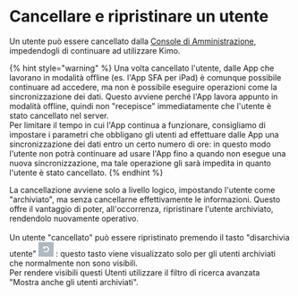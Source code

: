# Cancellare e ripristinare un utente

Un utente può essere cancellato dalla [Console di Amministrazione](../../introduzione/moduli/console-admin.md), impedendogli di continuare ad utilizzare Kimo.

{% hint style="warning" %}
Una volta cancellato l'utente, dalle App che lavorano in modalità offline (es. l'App SFA per iPad) è comunque possibile continuare ad accedere, ma non è possibile eseguire operazioni come la sincronizzazione dei dati. Questo avviene perché l'App lavora appunto in modalità offline, quindi non "recepisce" immediatamente che l'utente è stato cancellato nel server.\
Per limitare il tempo in cui l'App continua a funzionare, consigliamo di impostare i parametri che obbligano gli utenti ad effettuare dalle App una sincronizzazione dei dati entro un certo numero di ore: in questo modo l'utente non potrà continuare ad usare l'App fino a quando non esegue una nuova sincronizzazione, ma tale operazione gli sarà impedita in quanto l'utente è stato cancellato.
{% endhint %}

La cancellazione avviene solo a livello logico, impostando l'utente come "archiviato", ma senza cancellarne effettivamente le informazioni. Questo offre il vantaggio di poter, all'occorrenza, ripristinare l'utente archiviato, rendendolo nuovamente operativo.\
\
Un utente "cancellato" può essere ripristinato premendo il tasto "disarchivia utente" <img src="../../.gitbook/assets/disarchivia.PNG" alt="" data-size="original"> : questo tasto viene visualizzato solo per gli utenti archiviati che normalmente non sono visibili. \
Per rendere visibili questi Utenti utilizzare il filtro di ricerca avanzata "Mostra anche gli utenti archiviati".&#x20;
